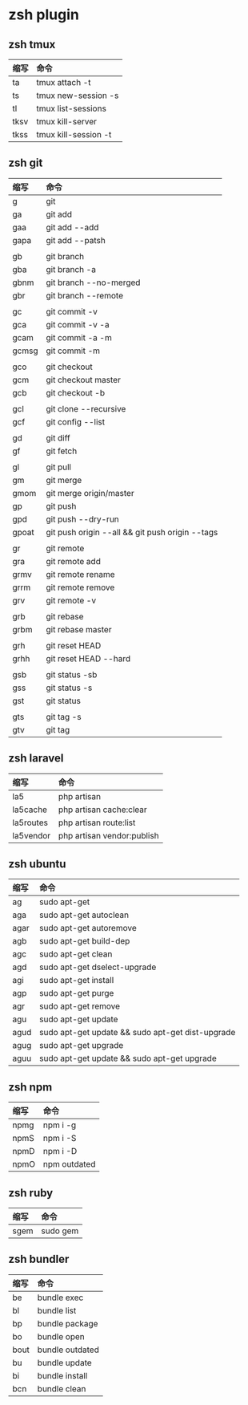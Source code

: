 # zsh plugin

## zsh tmux

缩写   | 命令
:--- | :-------------------
ta   | tmux attach -t
ts   | tmux new-session -s
tl   | tmux list-sessions
tksv | tmux kill-server
tkss | tmux kill-session -t

## zsh git

缩写    | 命令
:---- | :----------------------------------------------
g     | git
ga    | git add
gaa   | git add --add
gapa  | git add --patsh
      |
gb    | git branch
gba   | git branch -a
gbnm  | git branch --no-merged
gbr   | git branch --remote
      |
gc    | git commit -v                                   | 可以看到差异
gca   | git commit -v -a                                | 一般提交
gcam  | git commit -a -m
gcmsg | git commit -m
      |
gco   | git checkout
gcm   | git checkout master
gcb   | git checkout -b
      |
gcl   | git clone --recursive
gcf   | git config --list
      |
gd    | git diff
gf    | git fetch
      |
gl    | git pull
gm    | git merge
gmom  | git merge origin/master
gp    | git push
gpd   | git push --dry-run
gpoat | git push origin --all && git push origin --tags
      |
gr    | git remote
gra   | git remote add
grmv  | git remote rename
grrm  | git remote remove
grv   | git remote -v
      |
grb   | git rebase                                      | 变基
grbm  | git rebase master
      |
grh   | git reset HEAD
grhh  | git reset HEAD --hard
      |
gsb   | git status -sb
gss   | git status -s
gst   | git status
      |
gts   | git tag -s
gtv   | git tag                                         | sort -V

## zsh laravel

缩写        | 命令
:-------- | :-------------------------
la5       | php artisan
la5cache  | php artisan cache:clear
la5routes | php artisan route:list
la5vendor | php artisan vendor:publish

## zsh ubuntu

缩写   | 命令
:--- | :-----------------------------------------------
ag   | sudo apt-get
aga  | sudo apt-get autoclean
agar | sudo apt-get autoremove
agb  | sudo apt-get build-dep
agc  | sudo apt-get clean
agd  | sudo apt-get dselect-upgrade
agi  | sudo apt-get install
agp  | sudo apt-get purge
agr  | sudo apt-get remove
agu  | sudo apt-get update
agud | sudo apt-get update && sudo apt-get dist-upgrade
agug | sudo apt-get upgrade
aguu | sudo apt-get update && sudo apt-get upgrade

## zsh npm

缩写   | 命令
:--- | :-----------
npmg | npm i -g
npmS | npm i -S
npmD | npm i -D
npmO | npm outdated

## zsh ruby

缩写   | 命令
:--- | :-------
sgem | sudo gem

## zsh bundler

缩写   | 命令
:--- | :--------------
be   | bundle exec
bl   | bundle list
bp   | bundle package
bo   | bundle open
bout | bundle outdated
bu   | bundle update
bi   | bundle install
bcn  | bundle clean
